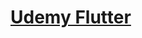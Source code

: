 # [Udemy Flutter](https://eylearning.udemy.com/course/learn-flutter-dart-to-build-ios-android-apps/learn/)
